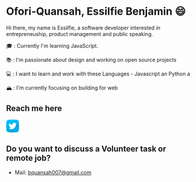 # Ofori-Quansah, Essilfie Benjamin :smile:

Hi there, my name is Essilfie, a software developer interested in entrepreneuship, product management and public speaking.

🎓 : Currently I'm learning JavaScript.

📚 : I'm passionate about design and working on open source projects

💻 : I want to learn and work with these Languages - Javascript an Python a

🏔 : I'm currently focusing on building for web


## Reach me here
<a href="https://twitter.com/essilfiequansah" target="_blank">
  <img src="./assets/twitter.svg" alt="My Twitter Profile" height="35" width="35">
</a>
<!--- <a href="https://www.linkedin.com/in/essilfiequansah/" target="_blank">
  <img src="./assets/linkedin.svg" alt="My LinkedIn Profile" height="35" width="35"> ---!>
</a>
 <!--- <a href="https://facebook.com/" target="_blank">
  <img src="./assets/facebook.svg" alt="My Facebook Profile" height="35" width="35">
</a> ---!>


## Do you want to discuss a Volunteer task or remote job?
* Mail: [bquansah007@gmail.com](mailto:bquansah007@gmail.com)





